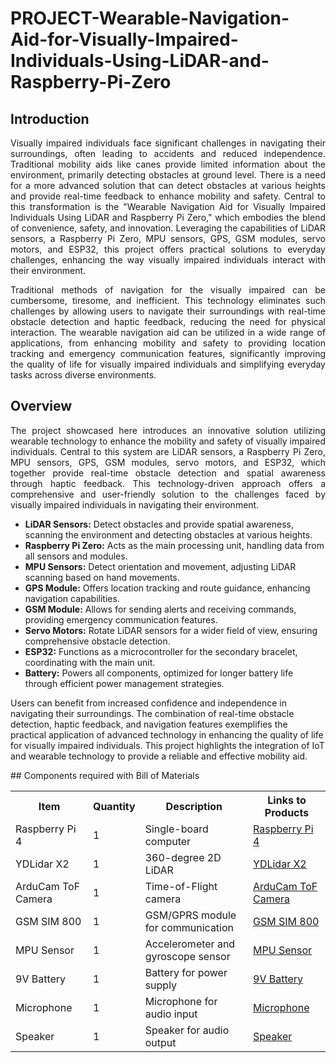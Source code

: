 # PROJECT-Wearable-Navigation-Aid-for-Visually-Impaired-Individuals-Using-LiDAR-and-Raspberry-Pi-Zero
## Introduction
<p align="justify">
    Visually impaired individuals face significant challenges in navigating their surroundings, often leading to
    accidents and reduced independence. Traditional mobility aids like canes provide limited information about the
    environment, primarily detecting obstacles at ground level. There is a need for a more advanced solution that can
    detect obstacles at various heights and provide real-time feedback to enhance mobility and safety. Central to this
    transformation is the "Wearable Navigation Aid for Visually Impaired Individuals Using LiDAR and Raspberry Pi Zero,"
    which embodies the blend of convenience, safety, and innovation. Leveraging the capabilities of LiDAR sensors, a
    Raspberry Pi Zero, MPU sensors, GPS, GSM modules, servo motors, and ESP32, this project offers practical solutions
    to everyday challenges, enhancing the way visually impaired individuals interact with their environment.
</p>
<p align="justify">
    Traditional methods of navigation for the visually impaired can be cumbersome, tiresome, and inefficient. This
    technology eliminates such challenges by allowing users to navigate their surroundings with real-time obstacle
    detection and haptic feedback, reducing the need for physical interaction. The wearable navigation aid can be
    utilized in a wide range of applications, from enhancing mobility and safety to providing location tracking and
    emergency communication features, significantly improving the quality of life for visually impaired individuals and
    simplifying everyday tasks across diverse environments.
</p>



## Overview
<p align="justify">
    The project showcased here introduces an innovative solution utilizing wearable technology to enhance the mobility
    and safety of visually impaired individuals. Central to this system are LiDAR sensors, a Raspberry Pi Zero, MPU
    sensors, GPS, GSM modules, servo motors, and ESP32, which together provide real-time obstacle detection and spatial
    awareness through haptic feedback. This technology-driven approach offers a comprehensive and user-friendly solution
    to the challenges faced by visually impaired individuals in navigating their environment.
<ul>
    <li><b>LiDAR Sensors:</b> Detect obstacles and provide spatial awareness, scanning the environment and detecting
        obstacles at various heights.</li>
    <li><b>Raspberry Pi Zero:</b> Acts as the main processing unit, handling data from all sensors and modules.</li>
    <li><b>MPU Sensors:</b> Detect orientation and movement, adjusting LiDAR scanning based on hand movements.</li>
    <li><b>GPS Module:</b> Offers location tracking and route guidance, enhancing navigation capabilities.</li>
    <li><b>GSM Module:</b> Allows for sending alerts and receiving commands, providing emergency communication features.
    </li>
    <li><b>Servo Motors:</b> Rotate LiDAR sensors for a wider field of view, ensuring comprehensive obstacle detection.
    </li>
    <li><b>ESP32:</b> Functions as a microcontroller for the secondary bracelet, coordinating with the main unit.</li>
    <li><b>Battery:</b> Powers all components, optimized for longer battery life through efficient power management
        strategies.</li>
</ul>
Users can benefit from increased confidence and independence in navigating their surroundings. The combination of
real-time obstacle detection, haptic feedback, and navigation features exemplifies the practical application of advanced
technology in enhancing the quality of life for visually impaired individuals. This project highlights the integration
of IoT and wearable technology to provide a reliable and effective mobility aid.
</p>
## Components required with Bill of Materials
<table>
  <tr>
    <th>Item</th>
    <th>Quantity</th>
    <th>Description</th>
    <th>Links to Products</th>
  </tr>
  <tr>
    <td>Raspberry Pi 4</td>
    <td>1</td>
    <td>Single-board computer</td>
    <td><a href="https://www.raspberrypi.org/products/raspberry-pi-4-model-b/">Raspberry Pi 4</a></td>
  </tr>
  <tr>
    <td>YDLidar X2</td>
    <td>1</td>
    <td>360-degree 2D LiDAR</td>
    <td><a href="https://www.ydlidar.com/products/view?id=10">YDLidar X2</a></td>
  </tr>
  <tr>
    <td>ArduCam ToF Camera</td>
    <td>1</td>
    <td>Time-of-Flight camera</td>
    <td><a href="https://www.arducam.com/product/arducam-tf-mini-tof-camera/">ArduCam ToF Camera</a></td>
  </tr>
  <tr>
    <td>GSM SIM 800</td>
    <td>1</td>
    <td>GSM/GPRS module for communication</td>
    <td><a href="https://amzn.in/d/6DhYH6h">GSM SIM 800</a></td>
  </tr>
  <tr>
    <td>MPU Sensor</td>
    <td>1</td>
    <td>Accelerometer and gyroscope sensor</td>
    <td><a href="https://amzn.in/d/7DhJG8g">MPU Sensor</a></td>
  </tr>
  <tr>
    <td>9V Battery</td>
    <td>1</td>
    <td>Battery for power supply</td>
    <td><a href="https://amzn.in/d/4DhYH5b">9V Battery</a></td>
  </tr>
  <tr>
    <td>Microphone</td>
    <td>1</td>
    <td>Microphone for audio input</td>
    <td><a href="https://amzn.in/d/5DhYG7c">Microphone</a></td>
  </tr>
  <tr>
    <td>Speaker</td>
    <td>1</td>
    <td>Speaker for audio output</td>
    <td><a href="https://amzn.in/d/3DhXG2d">Speaker</a></td>
  </tr>
</table>


